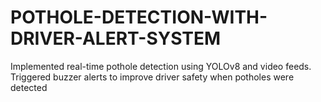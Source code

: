 # POTHOLE-DETECTION-WITH-DRIVER-ALERT-SYSTEM
Implemented real-time pothole detection using YOLOv8 and video feeds. Triggered buzzer alerts to improve driver safety when potholes were detected
